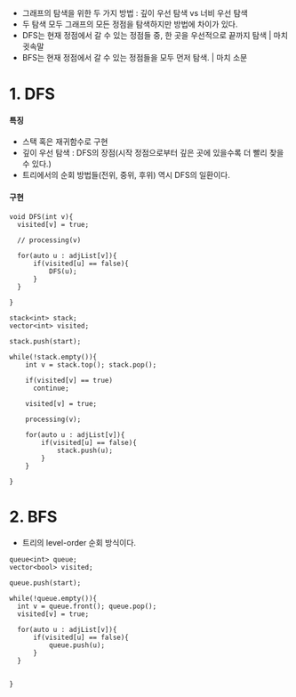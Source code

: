 
* 그래프의 탐색을 위한 두 가지 방법 : 깊이 우선 탐색 vs 너비 우선 탐색  
* 두 탐색 모두 그래프의 모든 정점을 탐색하지만 방법에 차이가 있다.  
* DFS는 현재 정점에서 갈 수 있는 정점들 중, 한 곳을 우선적으로 끝까지 탐색  | 마치 귓속말  
* BFS는 현재 정점에서 갈 수 있는 정점들을 모두 먼저 탐색.  | 마치 소문  


# 1. DFS  
  
#### 특징  

  * 스택 혹은 재귀함수로 구현  
  * 깊이 우선 탐색 : DFS의 장점(시작 정점으로부터 깊은 곳에 있을수록 더 빨리 찾을 수 있다.)  
  * 트리에서의 순회 방법들(전위, 중위, 후위) 역시 DFS의 일환이다.  
  

#### 구현  
```
void DFS(int v){
  visited[v] = true;
  
  // processing(v)
  
  for(auto u : adjList[v]){
      if(visited[u] == false){
          DFS(u);
      }
  }

}

```

```
stack<int> stack;
vector<int> visited;

stack.push(start);

while(!stack.empty()){
    int v = stack.top(); stack.pop();
    
    if(visited[v] == true)
      continue;
    
    visited[v] = true;
   
    processing(v);
    
    for(auto u : adjList[v]){
        if(visited[u] == false){
            stack.push(u);
        }
    }

}
```



# 2. BFS  

* 트리의 level-order 순회 방식이다.  

```
queue<int> queue;
vector<bool> visited;

queue.push(start);

while(!queue.empty()){
  int v = queue.front(); queue.pop();
  visited[v] = true;
  
  for(auto u : adjList[v]){
      if(visited[u] == false){
          queue.push(u);     
      }
  }


}
```
